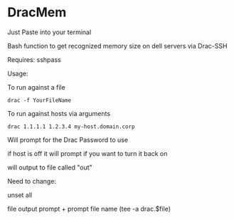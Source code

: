 # DracMem
Just Paste into your terminal

Bash function to get recognized memory size on dell servers via Drac-SSH

Requires: sshpass

Usage:

  To run against a file
  
    drac -f YourFileName
    
  To run against hosts via arguments
  
    drac 1.1.1.1 1.2.3.4 my-host.domain.corp

Will prompt for the Drac Password to use

if host is off it will prompt if you want to turn it back on

will output to file called "out"

Need to change:

  unset all 
  
  file output prompt + prompt file name (tee -a drac.$file)
